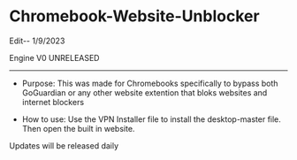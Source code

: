 # Chromebook-Website-Unblocker
Edit-- 1/9/2023

Engine V0 UNRELEASED


-------------------------------------------------------------------------------------------------------------------------------------------------------------------------
* Purpose: This was made for Chromebooks specifically to bypass both GoGuardian or any other website extention that bloks websites and internet blockers

* How to use: Use the VPN Installer file to install the desktop-master file. Then open the built in website.

Updates will be released daily
